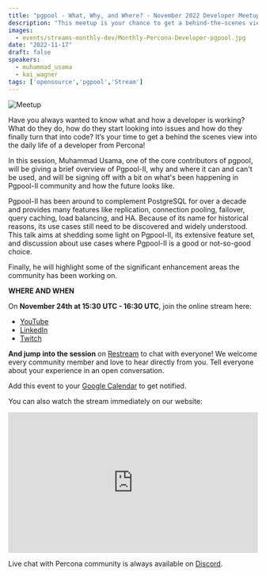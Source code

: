 ```yaml
---
title: "pgpool - What, Why, and Where? - November 2022 Developer Meetup"
description: "This meetup is your chance to get a behind-the-scenes view and to directly interact in person with our engineers. We’ll discuss development practices, tools, projects, frameworks, and many more engineering-focused topics that we are working on at Percona."
images:
  - events/streams-monthly-dev/Monthly-Percona-Developer-pgpool.jpg
date: "2022-11-17"
draft: false
speakers:
  - muhammad_usama
  - kai_wagner
tags: ['opensource','pgpool','Stream']
---
```


![Meetup](events/streams-monthly-dev/Monthly-Percona-Developer-pgpool.jpg)

Have you always wanted to know what and how a developer is working? What do they do, how do they start looking into issues and how do they finally turn that into code? It’s your time to get a behind the scenes view into the daily life of a developer from Percona! 

In this session, Muhammad Usama, one of the core contributors of pgpool, will be giving a brief overview of Pgpool-II, why and where it can and can't be used, and will be signing off with a bit on what's been happening in Pgpool-II community and how the future looks like.

Pgpool-II has been around to complement PostgreSQL for over a decade and provides many features like replication, connection pooling, failover, query caching, load balancing, and HA.
Because of its name for historical reasons, its use cases still need to be discovered and widely understood. This talk aims at shedding some light on Pgpool-II, its extensive feature set, and discussion about use cases where Pgpool-II is a good or not-so-good choice.

Finally, he will highlight some of the significant enhancement areas the community has been working on.

**WHERE AND WHEN**

On **November 24th at 15:30 UTC - 16:30 UTC**, join the online stream here:

* [YouTube](https://www.youtube.com/watch?v=_q7fIQT_lf0)
* [LinkedIn](https://www.linkedin.com/feed/update/urn:li:ugcPost:6998933714483195904/)
* [Twitch](https://www.twitch.tv/perconacommunity)

**And jump into the session** on [Restream](https://app.restream.io/new-event-invitation/TkVBR1BNeeIoQryCmU8Usm0L8MB6gks/email) to chat with everyone! We welcome every community member and love to hear directly from you. Tell everyone about your experience in an open conversation.

Add this event to your [Google Calendar](https://links.restream.io/u/click?_t=7c71e062a2f54e62870e627696e7facb&_m=33f7d02a0a144b1cbd3857222fb21ab6&_e=3j3Ia6N8TFdEx_7rXF2IlHy9ko4TlFzrqbA201fM8FAcs6uPlmg_uZgvEitiwFecPD5rVYhYOrXdiwkQkpZC1bt-VwgOsEyOb9o327bTbP_rthBDrYbhXXhE3meezB-TmPDGKrvrESWyhu-PbS0-EaAVWSaqhfeZydL7QuILN0HjRPlL39fq4XwD-tAIQ-8segEnBQ4Z55U-ZTrpBzrDUCgshohDx1kd409bqMPznLBbv28hY62NdCguo45KavDe-5wEGcw8MZ7hNODqeJxZ1aJ6jOa4vfRG-3Wk4kM7hUHklqueBSNOWoKLZeUz1ZC47foqmBrIwycI_tBvGPKi01ZO5XezsPkrkcO6X1p_WPgJRiY1LtOQBmeomJxw1TcxLbc9YFYitvSEJsyVUqm6bpl_kArmaKnHwyaVjpuAmL3OWLMLVbzD5JrIYqqy61ZJZvjcOwO5ApJ5sHMdRAppp_dHdfsEiKvR_faCdwedRPKHy9uagRBCg7xRqsXOXaMVrp65w-oewJY38wTYtiZ7OAJpE-5VwTpfDZohtRh5AXWW99MrmHpJ7__HArZ4ITuAnfmOySWy6oeFu-JEUumfqaa7qFGq_AT8SVawfNQVNezkIO18lVU5CwXWY4P-uqvm_7ic_7L_j6vngAMk0nREAN-AfyH3suBiWQfbNqgy21hBDi-BNnz7qoEN77mw_F6SEvu_ZrlR_x9MZSqSXuAa1a2S5-zpYFWRCdy8fYD9iE_LZc6mVNXpnJxlCmR3ewrW8eibmaFV4fMaV0h49dwkmwkWmHU8mWU-bvYXJC0M_x5Q_TgVVxs3EdHOa-H6UgI1ohXkJkUmkaI6Fb8512SoovAo1-vRaOYt304MShEgI8lnbjTDev2_8odJ88SdX0cd1TKQNOUAAi5iKmFgRF1ItHmsFGPlXZ3dNOad1wUJxyHAfUU_ZNEj5kimHQ9wbAzU61tPlxm7FfmKkizZtijAULs6uyBQmUaWU36dWu0t7ccpmPe5_AA93MOHTjfDws88Et6EsmUyLEa2fp9bQmNCJxmRJJtSW-dtwzUrC4Sqz-3aVP61MqRDJAxsHq7oNpxJfQO67WRseLeqXJS_D3jVCh7uKQ5o8ck3-3nXQXw5U1BO0iGr2SreFSwtLtMqX6bqFrBWF1jpzrB8PPpvjZfm-FsF6N3Rv7Pe1kKLl0FkDFis6LQTAGYegbYwols0FBDv) to get notified.

You can also watch the stream immediately on our website: 

<div style="padding:56.25% 0 0 0;position:relative;"><iframe src="https://player.restream.io/?token=83b9fe056ec340398607c54cf50bf5a2" allow="autoplay" allowfullscreen frameborder="0" style="position:absolute;top:0;left:0;width:100%;height:100%;"/></iframe></div>

Live chat with Percona community is always available on [Discord](http://per.co.na/discord).


